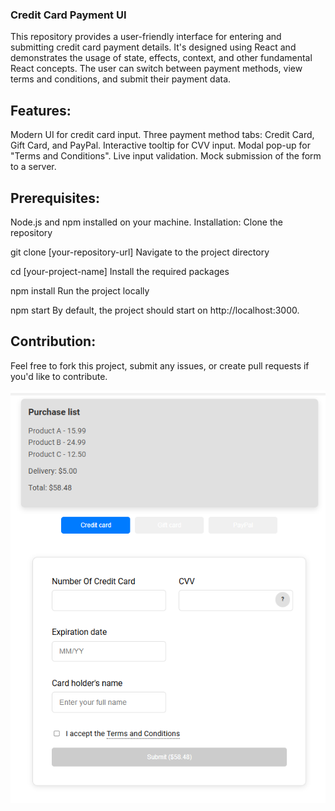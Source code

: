 ### Credit Card Payment UI

This repository provides a user-friendly interface for entering and submitting credit card payment details. It's designed using React and demonstrates the usage of state, effects, context, and other fundamental React concepts. The user can switch between payment methods, view terms and conditions, and submit their payment data.

## Features:

Modern UI for credit card input.
Three payment method tabs: Credit Card, Gift Card, and PayPal.
Interactive tooltip for CVV input.
Modal pop-up for "Terms and Conditions".
Live input validation.
Mock submission of the form to a server.

## Prerequisites:

Node.js and npm installed on your machine.
Installation:
Clone the repository

git clone [your-repository-url]
Navigate to the project directory

cd [your-project-name]
Install the required packages

npm install
Run the project locally

npm start
By default, the project should start on http://localhost:3000.

## Contribution:

Feel free to fork this project, submit any issues, or create pull requests if you'd like to contribute.

![Card Payment Tab](src/image_1.png)
